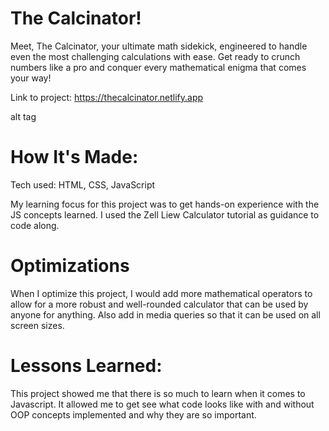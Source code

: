 # The Calcinator!

Meet, The Calcinator, your ultimate math sidekick, engineered to handle even the most challenging calculations with ease. Get ready to crunch numbers like a pro and conquer every mathematical enigma that comes your way! 

Link to project: https://thecalcinator.netlify.app

alt tag

# How It's Made:
Tech used: HTML, CSS, JavaScript

My learning focus for this project was to get hands-on experience with the JS concepts learned. I used the Zell Liew Calculator tutorial as guidance to code along. 

# Optimizations

When I optimize this project, I would add more mathematical operators to allow for a more robust and well-rounded calculator that can be used by anyone for anything. Also add in media queries so that it can be used on all screen sizes. 

# Lessons Learned:

This project showed me that there is so much to learn when it comes to Javascript. It allowed me to get see what code looks like with and without OOP concepts implemented and why they are so important. 
